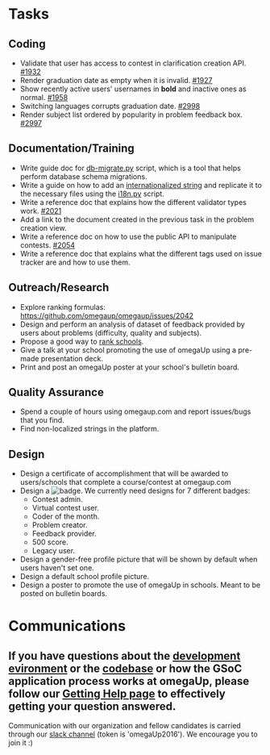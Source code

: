 # Tasks
## Coding
* Validate that user has access to contest in clarification creation API. [#1932](https://github.com/omegaup/omegaup/issues/1932)
* Render graduation date as empty when it is invalid. [#1927](https://github.com/omegaup/omegaup/issues/1927)
* Show recently active users' usernames in **bold** and inactive ones as normal. [#1958](https://github.com/omegaup/omegaup/issues/1958)
* Switching languages corrupts graduation date. [#2998](https://github.com/omegaup/omegaup/issues/2998)
* Render subject list ordered by popularity in problem feedback box. [#2997](https://github.com/omegaup/omegaup/issues/2997)

## Documentation/Training
* Write guide doc for [db-migrate.py](https://github.com/omegaup/omegaup/blob/master/stuff/db-migrate.py) script, which is a tool that helps perform database schema migrations.
* Write a guide on how to add an [internationalized string](https://github.com/omegaup/omegaup/blob/master/frontend/templates/en.lang) and replicate it to the necessary files using the [i18n.py](https://github.com/omegaup/omegaup/blob/master/stuff/i18n.py) script.
* Write a reference doc that explains how the different validator types work. [#2021](https://github.com/omegaup/omegaup/issues/2021)
* Add a link to the document created in the previous task in the problem creation view.
* Write a reference doc on how to use the public API to manipulate contests. [#2054](https://github.com/omegaup/omegaup/issues/2054)
* Write a reference doc that explains what the different tags used on issue tracker are and how to use them.

## Outreach/Research
* Explore ranking formulas: https://github.com/omegaup/omegaup/issues/2042
* Design and perform an analysis of dataset of feedback provided by users about problems (difficulty, quality and subjects).
* Propose a good way to [rank schools](https://omegaup.com/schoolsrank/).
* Give a talk at your school promoting the use of omegaUp using a pre-made presentation deck.
* Print and post an omegaUp poster at your school's bulletin board.

## Quality Assurance
* Spend a couple of hours using omegaup.com and report issues/bugs that you find.
* Find non-localized strings in the platform.

## Design
* Design a certificate of accomplishment that will be awarded to users/schools that complete a course/contest at omegaup.com
* Design a ![badge](https://omegaup.com/badge/list/). We currently need designs for 7 different badges:
  * Contest admin.
  * Virtual contest user.
  * Coder of the month.
  * Problem creator.
  * Feedback provider.
  * 500 score.
  * Legacy user.
* Design a gender-free profile picture that will be shown by default when users haven't set one.
* Design a default school profile picture.
* Design a poster to promote the use of omegaUp in schools. Meant to be posted on bulletin boards.

# Communications
## If you have questions about the [development evironment](https://github.com/omegaup/omegaup/wiki/How-to-Set-Up-Your-Development-Environment-%28English%29) or the [codebase](https://github.com/omegaup/omegaup) or how the GSoC application process works at omegaUp, please follow our [Getting Help page](https://github.com/omegaup/omegaup/wiki/How-to-Get-Help) to effectively getting your question answered.

Communication with our organization and fellow candidates is carried through our [slack channel](https://omegaup-slack.herokuapp.com/) (token is 'omegaUp2016'). We encourage you to join it :)